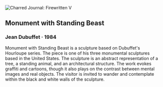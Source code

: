 <div class="artwork-of-the-day">
  <div class="container">
    <div class="img-wrapper">
      <img
        src="https://uploads0.wikiart.org/images/jean-dubuffet/monument-with-standing-beast-1984.jpg!Large.jpg"
        alt="Charred Journal: Firewritten V" />
    </div>
    <div class="artwork-detail">
      <div class="artwork-origin"> 
        <h2 class="artwork-name">Monument with Standing Beast</h2>
        <h3 class="artist">
          Jean Dubuffet
                    ·  1984
        </h3>
      </div>
      <p class="description">
        <span class="artwork-description-text ng-binding" ng-bind-html="viewModel.ArtworkOfTheDay.Description | unsafe">Monument with Standing Beast is a sculpture based on Dubuffet's Hourloupe series. The piece is one of his three monumental sculptures based in the United States. The sculpture is an abstract representation of a tree, a standing animal, and an architectural structure. The work evokes graffiti and cartoons, though it also plays on the contrast between mental images and real objects. The visitor is invited to wander and contemplate within the black and white walls of the sculpture. </span>
                        <div class="text-shadow-container" ng-show="showShadow" style=""></div>
      </p>
    </div>
  </div>

</div>
